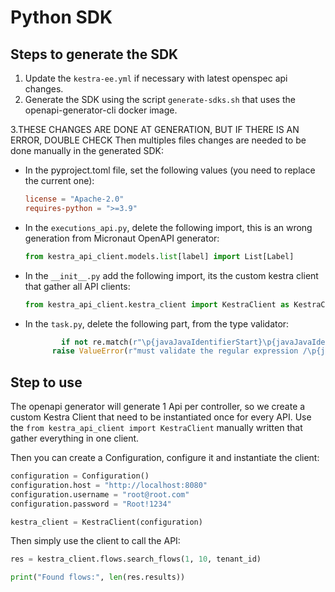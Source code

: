 # Python SDK

## Steps to generate the SDK

1. Update the `kestra-ee.yml` if necessary with latest openspec api changes.
2. Generate the SDK using the script `generate-sdks.sh` that uses the openapi-generator-cli docker image.

3.THESE CHANGES ARE DONE AT GENERATION, BUT IF THERE IS AN ERROR, DOUBLE CHECK
  Then multiples files changes are needed to be done manually in the generated SDK:
   - In the pyproject.toml file, set the following values (you need to replace the current one):
     ```toml
     license = "Apache-2.0"
     requires-python = ">=3.9"
     ```
   - In the `executions_api.py`, delete the following import, this is an wrong generation from Micronaut OpenAPI generator:
     ```python
     from kestra_api_client.models.list[label] import List[Label]
     ```

  - In the `__init__.py` add the following import, its the custom kestra client that gather all API clients:
     ```python
     from kestra_api_client.kestra_client import KestraClient as KestraClient
     ```
  - In the `task.py`, delete the following part, from the type validator:
      ```python
              if not re.match(r"\p{javaJavaIdentifierStart}\p{javaJavaIdentifierPart}*(\.\p{javaJavaIdentifierStart}\p{javaJavaIdentifierPart}*)*", value):
            raise ValueError(r"must validate the regular expression /\p{javaJavaIdentifierStart}\p{javaJavaIdentifierPart}*(\.\p{javaJavaIdentifierStart}\p{javaJavaIdentifierPart}*)*/")
      ```

## Step to use

The openapi generator will generate 1 Api per controller, so we create a custom Kestra Client that need to be instantiated once for every API.
Use the `from kestra_api_client import KestraClient` manually written that gather everything in one client.

Then you can create a Configuration, configure it and instantiate the client:
```python
configuration = Configuration()
configuration.host = "http://localhost:8080"
configuration.username = "root@root.com"
configuration.password = "Root!1234"

kestra_client = KestraClient(configuration)
```

Then simply use the client to call the API:

```python
res = kestra_client.flows.search_flows(1, 10, tenant_id)

print("Found flows:", len(res.results))
```